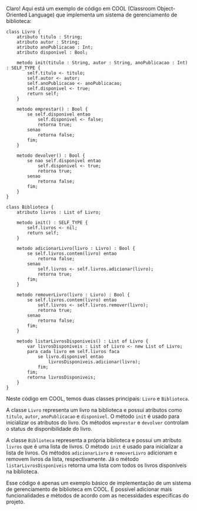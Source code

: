 Claro! Aqui está um exemplo de código em COOL (Classroom Object-Oriented Language) que implementa um sistema de gerenciamento de biblioteca:

```
class Livro {
    atributo titulo : String;
    atributo autor : String;
    atributo anoPublicacao : Int;
    atributo disponivel : Bool;

    metodo init(titulo : String, autor : String, anoPublicacao : Int) : SELF_TYPE {
        self.titulo <- titulo;
        self.autor <- autor;
        self.anoPublicacao <- anoPublicacao;
        self.disponivel <- true;
        return self;
    }

    metodo emprestar() : Bool {
        se self.disponivel entao
            self.disponivel <- false;
            retorna true;
        senao
            retorna false;
        fim;
    }

    metodo devolver() : Bool {
        se nao self.disponivel entao
            self.disponivel <- true;
            retorna true;
        senao
            retorna false;
        fim;
    }
}

class Biblioteca {
    atributo livros : List of Livro;

    metodo init() : SELF_TYPE {
        self.livros <- nil;
        return self;
    }

    metodo adicionarLivro(livro : Livro) : Bool {
        se self.livros.contem(livro) entao
            retorna false;
        senao
            self.livros <- self.livros.adicionar(livro);
            retorna true;
        fim;
    }

    metodo removerLivro(livro : Livro) : Bool {
        se self.livros.contem(livro) entao
            self.livros <- self.livros.remover(livro);
            retorna true;
        senao
            retorna false;
        fim;
    }

    metodo listarLivrosDisponiveis() : List of Livro {
        var livrosDisponiveis : List of Livro <- new List of Livro;
        para cada livro em self.livros faca
            se livro.disponivel entao
                livrosDisponiveis.adicionar(livro);
            fim;
        fim;
        retorna livrosDisponiveis;
    }
}
```

Neste código em COOL, temos duas classes principais: `Livro` e `Biblioteca`. 

A classe `Livro` representa um livro na biblioteca e possui atributos como `titulo`, `autor`, `anoPublicacao` e `disponivel`. O método `init` é usado para inicializar os atributos do livro. Os métodos `emprestar` e `devolver` controlam o status de disponibilidade do livro.

A classe `Biblioteca` representa a própria biblioteca e possui um atributo `livros` que é uma lista de livros. O método `init` é usado para inicializar a lista de livros. Os métodos `adicionarLivro` e `removerLivro` adicionam e removem livros da lista, respectivamente. Já o método `listarLivrosDisponiveis` retorna uma lista com todos os livros disponíveis na biblioteca.

Esse código é apenas um exemplo básico de implementação de um sistema de gerenciamento de biblioteca em COOL. É possível adicionar mais funcionalidades e métodos de acordo com as necessidades específicas do projeto.